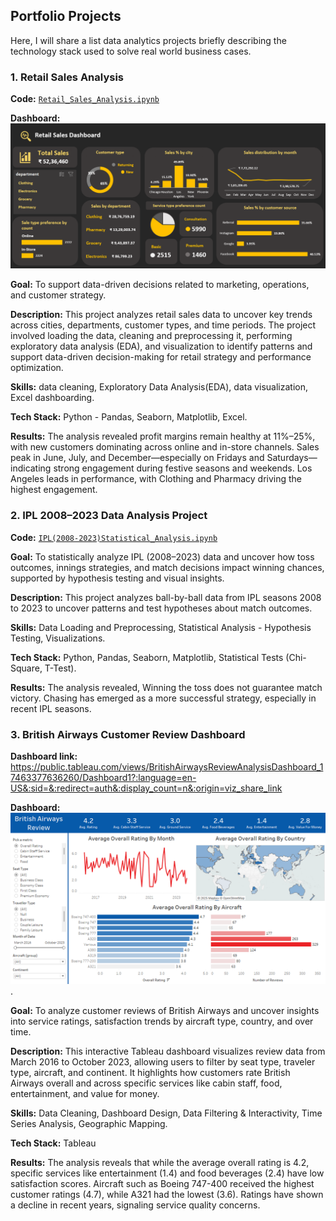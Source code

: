 ## Portfolio Projects
Here, I will share a list data analytics projects briefly describing the technology stack used to solve real world business cases.

### 1. Retail Sales Analysis
**Code:** [`Retail_Sales_Analysis.ipynb`](https://github.com/Sivadharsini298/Portfolio/blob/main/Retail_Sales_Analysis.ipynb)

**Dashboard:** ![Retail](https://github.com/Sivadharsini298/Portfolio/blob/main/Visuals/Retail%20Sales%20Dashboard.png)

**Goal:** To support data-driven decisions related to marketing, operations, and customer strategy.

**Description:** This project analyzes retail sales data to uncover key trends across cities, departments, customer types, and time periods. The project involved loading the data, cleaning and preprocessing it, performing exploratory data analysis (EDA), and visualization to identify patterns and support data-driven decision-making for retail strategy and performance optimization.

**Skills:** data cleaning, Exploratory Data Analysis(EDA), data visualization, Excel dashboarding.

**Tech Stack:** Python - Pandas, Seaborn, Matplotlib, Excel.

**Results:** The analysis revealed profit margins remain healthy at 11%–25%, with new customers dominating across online and in-store channels. Sales peak in June, July, and December—especially on Fridays and Saturdays—indicating strong engagement during festive seasons and weekends. Los Angeles leads in performance, with Clothing and Pharmacy driving the highest engagement.

### 2. IPL 2008–2023 Data Analysis Project
**Code:** [`IPL(2008-2023)Statistical_Analysis.ipynb`](https://github.com/Sivadharsini298/Portfolio/blob/main/IPL(2008-2023)Statistical_Analysis.ipynb)

**Goal:** To statistically analyze IPL (2008–2023) data and uncover how toss outcomes, innings strategies, and match decisions impact winning chances, supported by hypothesis testing and visual insights.

**Description:** This project analyzes ball-by-ball data from IPL seasons 2008 to 2023 to uncover patterns and test hypotheses about match outcomes.

**Skills:** Data Loading and Preprocessing, Statistical Analysis - Hypothesis Testing, Visualizations.

**Tech Stack:** Python, Pandas, Seaborn, Matplotlib, Statistical Tests (Chi-Square, T-Test).

**Results:** The analysis revealed, Winning the toss does not guarantee match victory. Chasing has emerged as a more successful strategy, especially in recent IPL seasons.

### 3. British Airways Customer Review Dashboard

**Dashboard link:** https://public.tableau.com/views/BritishAirwaysReviewAnalysisDashboard_17463377636260/Dashboard1?:language=en-US&:sid=&:redirect=auth&:display_count=n&:origin=viz_share_link

**Dashboard:** ![Review](https://github.com/Sivadharsini298/Portfolio/blob/main/Visuals/British%20Airways%20Review%20Analysis%20Dashboard.png).

**Goal:** To analyze customer reviews of British Airways and uncover insights into service ratings, satisfaction trends by aircraft type, country, and over time.

**Description:** This interactive Tableau dashboard visualizes review data from March 2016 to October 2023, allowing users to filter by seat type, traveler type, aircraft, and continent. It highlights how customers rate British Airways overall and across specific services like cabin staff, food, entertainment, and value for money.

**Skills:** Data Cleaning, Dashboard Design, Data Filtering & Interactivity, Time Series Analysis, Geographic Mapping.

**Tech Stack:** Tableau

**Results:** The analysis reveals that while the average overall rating is 4.2, specific services like entertainment (1.4) and food beverages (2.4) have low satisfaction scores. Aircraft such as Boeing 747-400 received the highest customer ratings (4.7), while A321 had the lowest (3.6). Ratings have shown a decline in recent years, signaling service quality concerns.
